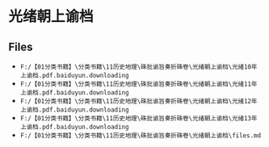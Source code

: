 # 光绪朝上谕档

## Files

- `F:/【01分类书籍】\分类书籍\11历史地理\硃批谕旨奏折硃卷\光绪朝上谕档\光绪10年上谕档.pdf.baiduyun.downloading`
- `F:/【01分类书籍】\分类书籍\11历史地理\硃批谕旨奏折硃卷\光绪朝上谕档\光绪11年上谕档.pdf.baiduyun.downloading`
- `F:/【01分类书籍】\分类书籍\11历史地理\硃批谕旨奏折硃卷\光绪朝上谕档\光绪12年上谕档.pdf.baiduyun.downloading`
- `F:/【01分类书籍】\分类书籍\11历史地理\硃批谕旨奏折硃卷\光绪朝上谕档\光绪13年上谕档.pdf.baiduyun.downloading`
- `F:/【01分类书籍】\分类书籍\11历史地理\硃批谕旨奏折硃卷\光绪朝上谕档\files.md`
